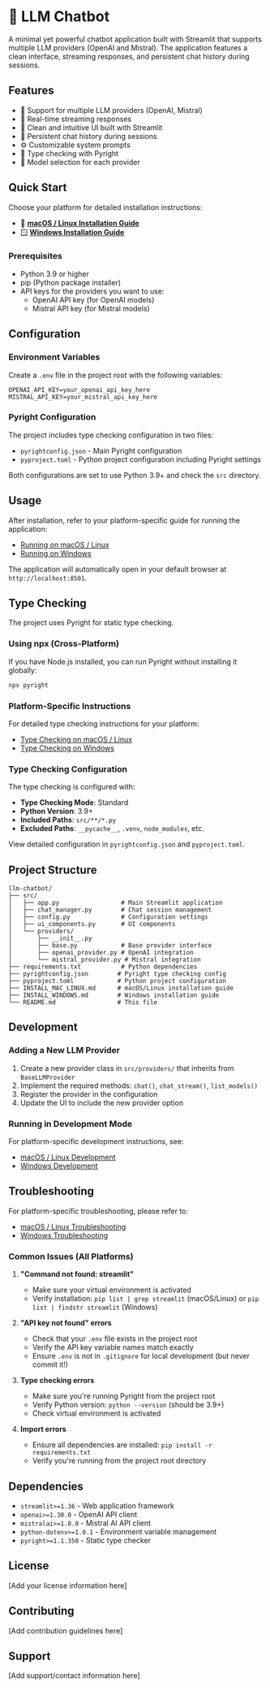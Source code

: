 # 💬 LLM Chatbot

A minimal yet powerful chatbot application built with Streamlit that supports multiple LLM providers (OpenAI and Mistral). The application features a clean interface, streaming responses, and persistent chat history during sessions.

## Features

- 🔄 Support for multiple LLM providers (OpenAI, Mistral)
- 💬 Real-time streaming responses
- 🎨 Clean and intuitive UI built with Streamlit
- 📝 Persistent chat history during sessions
- ⚙️ Customizable system prompts
- 🔧 Type checking with Pyright
- 🎯 Model selection for each provider

## Quick Start

Choose your platform for detailed installation instructions:

- 🍎 [**macOS / Linux Installation Guide**](INSTALL_MAC_LINUX.md)
- 🪟 [**Windows Installation Guide**](INSTALL_WINDOWS.md)

### Prerequisites

- Python 3.9 or higher
- pip (Python package installer)
- API keys for the providers you want to use:
  - OpenAI API key (for OpenAI models)
  - Mistral API key (for Mistral models)

## Configuration

### Environment Variables

Create a `.env` file in the project root with the following variables:

```env
OPENAI_API_KEY=your_openai_api_key_here
MISTRAL_API_KEY=your_mistral_api_key_here
```

### Pyright Configuration

The project includes type checking configuration in two files:

- `pyrightconfig.json` - Main Pyright configuration
- `pyproject.toml` - Python project configuration including Pyright settings

Both configurations are set to use Python 3.9+ and check the `src` directory.

## Usage

After installation, refer to your platform-specific guide for running the application:

- [Running on macOS / Linux](INSTALL_MAC_LINUX.md#running-the-application)
- [Running on Windows](INSTALL_WINDOWS.md#running-the-application)

The application will automatically open in your default browser at `http://localhost:8501`.

## Type Checking

The project uses Pyright for static type checking.

### Using npx (Cross-Platform)

If you have Node.js installed, you can run Pyright without installing it globally:

```bash
npx pyright
```

### Platform-Specific Instructions

For detailed type checking instructions for your platform:

- [Type Checking on macOS / Linux](INSTALL_MAC_LINUX.md#type-checking)
- [Type Checking on Windows](INSTALL_WINDOWS.md#type-checking)

### Type Checking Configuration

The type checking is configured with:

- **Type Checking Mode**: Standard
- **Python Version**: 3.9+
- **Included Paths**: `src/**/*.py`
- **Excluded Paths**: `__pycache__`, `.venv`, `node_modules`, etc.

View detailed configuration in `pyrightconfig.json` and `pyproject.toml`.

## Project Structure

```
llm-chatbot/
├── src/
│   ├── app.py                 # Main Streamlit application
│   ├── chat_manager.py        # Chat session management
│   ├── config.py              # Configuration settings
│   ├── ui_components.py       # UI components
│   └── providers/
│       ├── __init__.py
│       ├── base.py            # Base provider interface
│       ├── openai_provider.py # OpenAI integration
│       └── mistral_provider.py # Mistral integration
├── requirements.txt           # Python dependencies
├── pyrightconfig.json        # Pyright type checking config
├── pyproject.toml            # Python project configuration
├── INSTALL_MAC_LINUX.md      # macOS/Linux installation guide
├── INSTALL_WINDOWS.md        # Windows installation guide
└── README.md                 # This file
```

## Development

### Adding a New LLM Provider

1. Create a new provider class in `src/providers/` that inherits from `BaseLLMProvider`
2. Implement the required methods: `chat()`, `chat_stream()`, `list_models()`
3. Register the provider in the configuration
4. Update the UI to include the new provider option

### Running in Development Mode

For platform-specific development instructions, see:

- [macOS / Linux Development](INSTALL_MAC_LINUX.md#development-mode)
- [Windows Development](INSTALL_WINDOWS.md#development-mode)

## Troubleshooting

For platform-specific troubleshooting, please refer to:

- [macOS / Linux Troubleshooting](INSTALL_MAC_LINUX.md#troubleshooting)
- [Windows Troubleshooting](INSTALL_WINDOWS.md#troubleshooting)

### Common Issues (All Platforms)

1. **"Command not found: streamlit"**

   - Make sure your virtual environment is activated
   - Verify installation: `pip list | grep streamlit` (macOS/Linux) or `pip list | findstr streamlit` (Windows)

2. **"API key not found" errors**

   - Check that your `.env` file exists in the project root
   - Verify the API key variable names match exactly
   - Ensure `.env` is not in `.gitignore` for local development (but never commit it!)

3. **Type checking errors**

   - Make sure you're running Pyright from the project root
   - Verify Python version: `python --version` (should be 3.9+)
   - Check virtual environment is activated

4. **Import errors**
   - Ensure all dependencies are installed: `pip install -r requirements.txt`
   - Verify you're running from the project root directory

## Dependencies

- `streamlit>=1.36` - Web application framework
- `openai>=1.30.0` - OpenAI API client
- `mistralai>=1.0.0` - Mistral AI API client
- `python-dotenv>=1.0.1` - Environment variable management
- `pyright>=1.1.350` - Static type checker

## License

[Add your license information here]

## Contributing

[Add contribution guidelines here]

## Support

[Add support/contact information here]
